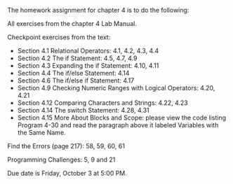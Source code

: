 The homework assignment for chapter 4 is to do the following:

All exercises from the chapter 4 Lab Manual.

Checkpoint exercises from the text:
* Section 4.1 Relational Operators: 4.1, 4.2, 4.3, 4.4
* Section 4.2 The if Statement: 4.5, 4.7, 4.9
* Section 4.3 Expanding the if Statement: 4.10, 4.11
* Section 4.4 The if/else Statement: 4.14
* Section 4.6 The if/else if Statement: 4.17
* Section 4.9 Checking Numeric Ranges with Logical Operators: 4.20, 4.21
* Section 4.12 Comparing Characters and Strings: 4.22, 4.23
* Section 4.14 The switch Statement: 4.28, 4.31
* Section 4.15 More About Blocks and Scope: please view the code listing Program 4-30 and read the paragraph above it labeled Variables with the Same Name.

Find the Errors (page 217): 58, 59, 60, 61

Programming Challenges: 5, 9 and 21

Due date is Friday, October 3 at 5:00 PM.

